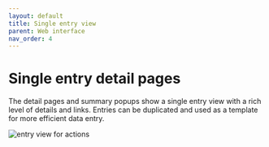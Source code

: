 ```yaml
---
layout: default
title: Single entry view
parent: Web interface
nav_order: 4
---
```

# Single entry detail pages
The detail pages and summary popups show a single entry view with a rich level of details and links. Entries can be duplicated and used as a template for more efficient data entry.

![entry view for actions](/assets/images/virus_injection.png)
